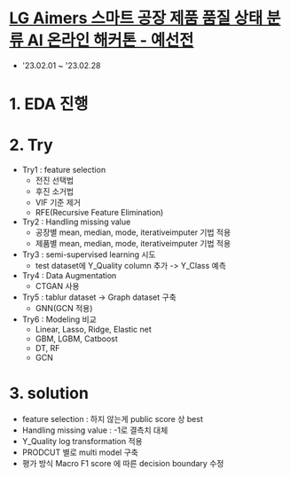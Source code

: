 # [LG Aimers 스마트 공장 제품 품질 상태 분류 AI 온라인 해커톤 - 예선전](https://dacon.io/competitions/official/236055/overview/description)
  - '23.02.01 ~ '23.02.28

# 1. EDA 진행
# 2. Try
  - Try1 : feature selection
    - 전진 선택법
    - 후진 소거법
    - VIF 기준 제거
    - RFE(Recursive Feature Elimination) 
  - Try2 : Handling missing value
    - 공장별 mean, median, mode, iterativeimputer 기법 적용
    - 제품별 mean, median, mode, iterativeimputer 기법 적용
  - Try3 : semi-supervised learning 시도
    - test dataset에 Y_Quality column 추가 -> Y_Class 예측
  - Try4 : Data Augmentation
    - CTGAN 사용
  - Try5 : tablur dataset -> Graph dataset 구축
    - GNN(GCN 적용)
  - Try6 : Modeling 비교
    - Linear, Lasso, Ridge, Elastic net
    - GBM, LGBM, Catboost
    - DT, RF
    - GCN

# 3. solution
  - feature selection : 하지 않는게 public score 상 best
  - Handling missing value : -1로 결측치 대체
  - Y_Quality log transformation 적용
  - PRODCUT 별로 multi model 구축
  - 평가 방식 Macro F1 score 에 따른 decision boundary 수정
